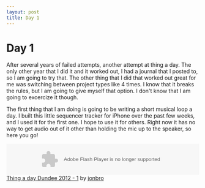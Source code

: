 ```yaml
---
layout: post
title: Day 1
---
```

# Day 1

After several years of failed attempts, another attempt at thing a day. The only other year that I did it and it worked out, I had a journal that I posted to, so I am going to try that. The other thing that I did that worked out great for me was switching between project types like 4 times. I know that it breaks the rules, but I am going to give myself that option. I don't know that I am going to excercize it though.

The first thing that I am doing is going to be writing a short musical loop a day. I built this little sequencer tracker for iPhone over the past few weeks, and I used it for the first one. I hope to use it for others. Right now it has no way to get audio out of it other than holding the mic up to the speaker, so here you go!

<object height="81" width="100%"> <param name="movie" value="https://player.soundcloud.com/player.swf?url=http%3A%2F%2Fapi.soundcloud.com%2Ftracks%2F32126355"></param> <param name="allowscriptaccess" value="always"></param> <embed allowscriptaccess="always" height="81" src="https://player.soundcloud.com/player.swf?url=http%3A%2F%2Fapi.soundcloud.com%2Ftracks%2F32126355" type="application/x-shockwave-flash" width="100%"></embed> </object>  <span><a href="http://soundcloud.com/jonbro/thing-a-day-dundee-2012-1">Thing a day Dundee 2012 - 1</a> by <a href="http://soundcloud.com/jonbro">jonbro</a></span> 
